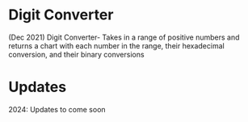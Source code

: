 # Digit Converter

(Dec 2021) Digit Converter- Takes in a range of positive numbers and returns a chart with each number in the range, their hexadecimal conversion, and their binary conversions

# Updates
2024: Updates to come soon
